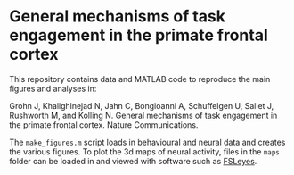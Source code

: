 # General mechanisms of task engagement in the primate frontal cortex
This repository contains data and MATLAB code to reproduce the main figures and analyses in:

Grohn J, Khalighinejad N, Jahn C, Bongioanni A, Schuffelgen U, Sallet J, Rushworth M, and Kolling N. General mechanisms of task engagement in the primate frontal cortex. Nature Communications.

The `make_figures.m` script loads in behavioural and neural data and creates the various figures. To plot the 3d maps of neural activity, files in the `maps` folder can be loaded in and viewed with software such as [FSLeyes](https://fsl.fmrib.ox.ac.uk/fsl/fslwiki/FSLeyes). 
